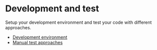 # Development and test

Setup your development environment and test your code with different approaches.

* [Development environment](develop.md)
* [Manual test approaches](test.md)

